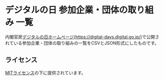 ﻿# デジタルの日 参加企業・団体の取り組み 一覧

内閣官房[デジタルの日ホームページ(https://digital-days.digital.go.jp/)](https://digital-days.digital.go.jp/)で公開されている参加企業・団体の取り組みの一覧をCSVとJSON形式にしたものです。

## ライセンス
[MITライセンス](./LICENSE)の下に提供されています。